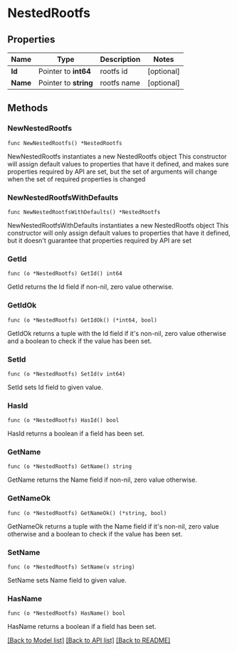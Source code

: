 # NestedRootfs

## Properties

Name | Type | Description | Notes
------------ | ------------- | ------------- | -------------
**Id** | Pointer to **int64** | rootfs id | [optional] 
**Name** | Pointer to **string** | rootfs name | [optional] 

## Methods

### NewNestedRootfs

`func NewNestedRootfs() *NestedRootfs`

NewNestedRootfs instantiates a new NestedRootfs object
This constructor will assign default values to properties that have it defined,
and makes sure properties required by API are set, but the set of arguments
will change when the set of required properties is changed

### NewNestedRootfsWithDefaults

`func NewNestedRootfsWithDefaults() *NestedRootfs`

NewNestedRootfsWithDefaults instantiates a new NestedRootfs object
This constructor will only assign default values to properties that have it defined,
but it doesn't guarantee that properties required by API are set

### GetId

`func (o *NestedRootfs) GetId() int64`

GetId returns the Id field if non-nil, zero value otherwise.

### GetIdOk

`func (o *NestedRootfs) GetIdOk() (*int64, bool)`

GetIdOk returns a tuple with the Id field if it's non-nil, zero value otherwise
and a boolean to check if the value has been set.

### SetId

`func (o *NestedRootfs) SetId(v int64)`

SetId sets Id field to given value.

### HasId

`func (o *NestedRootfs) HasId() bool`

HasId returns a boolean if a field has been set.

### GetName

`func (o *NestedRootfs) GetName() string`

GetName returns the Name field if non-nil, zero value otherwise.

### GetNameOk

`func (o *NestedRootfs) GetNameOk() (*string, bool)`

GetNameOk returns a tuple with the Name field if it's non-nil, zero value otherwise
and a boolean to check if the value has been set.

### SetName

`func (o *NestedRootfs) SetName(v string)`

SetName sets Name field to given value.

### HasName

`func (o *NestedRootfs) HasName() bool`

HasName returns a boolean if a field has been set.


[[Back to Model list]](../README.md#documentation-for-models) [[Back to API list]](../README.md#documentation-for-api-endpoints) [[Back to README]](../README.md)


